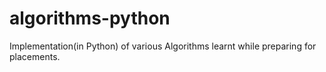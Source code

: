 algorithms-python
=================

Implementation(in Python) of various Algorithms learnt while preparing for placements.

